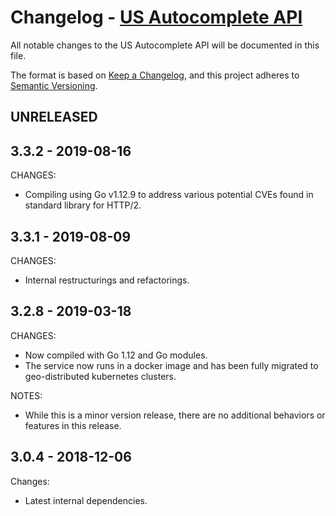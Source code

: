 # Changelog - [US Autocomplete API](https://smartystreets.com/docs/cloud/us-autocomplete-api)

All notable changes to the US Autocomplete API will be documented in this file.

The format is based on [Keep a Changelog](https://keepachangelog.com/en/1.0.0/), and this project adheres to [Semantic Versioning](https://semver.org/spec/v2.0.0.html).


## UNRELEASED

## 3.3.2 - 2019-08-16

CHANGES:

- Compiling using Go v1.12.9 to address various potential CVEs found in standard library for HTTP/2.


## 3.3.1 - 2019-08-09

CHANGES:

- Internal restructurings and refactorings.


## 3.2.8 - 2019-03-18

CHANGES:

- Now compiled with Go 1.12 and Go modules.
- The service now runs in a docker image and has been fully migrated to geo-distributed kubernetes clusters.

NOTES:

- While this is a minor version release, there are no additional behaviors or features in this release.


## 3.0.4 - 2018-12-06

Changes:

- Latest internal dependencies.
